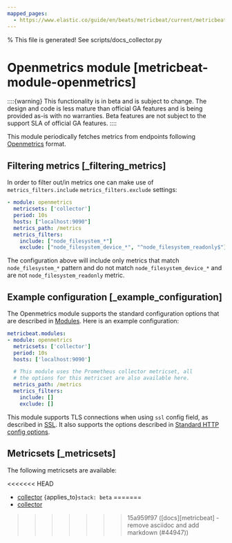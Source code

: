 ```yaml
---
mapped_pages:
  - https://www.elastic.co/guide/en/beats/metricbeat/current/metricbeat-module-openmetrics.html
---
```


% This file is generated! See scripts/docs_collector.py

# Openmetrics module [metricbeat-module-openmetrics]

::::{warning}
This functionality is in beta and is subject to change. The design and code is less mature than official GA features and is being provided as-is with no warranties. Beta features are not subject to the support SLA of official GA features.
::::


This module periodically fetches metrics from endpoints following [Openmetrics](https://openmetrics.io/) format.


## Filtering metrics [_filtering_metrics]

In order to filter out/in metrics one can make use of `metrics_filters.include` `metrics_filters.exclude` settings:

```yaml
- module: openmetrics
  metricsets: ['collector']
  period: 10s
  hosts: ["localhost:9090"]
  metrics_path: /metrics
  metrics_filters:
    include: ["node_filesystem_*"]
    exclude: ["node_filesystem_device_*", "^node_filesystem_readonly$"]
```

The configuration above will include only metrics that match `node_filesystem_*` pattern and do not match `node_filesystem_device_*` and are not `node_filesystem_readonly` metric.


## Example configuration [_example_configuration]

The Openmetrics module supports the standard configuration options that are described in [Modules](/reference/metricbeat/configuration-metricbeat.md). Here is an example configuration:

```yaml
metricbeat.modules:
- module: openmetrics
  metricsets: ['collector']
  period: 10s
  hosts: ['localhost:9090']

  # This module uses the Prometheus collector metricset, all
  # the options for this metricset are also available here.
  metrics_path: /metrics
  metrics_filters:
    include: []
    exclude: []
```

This module supports TLS connections when using `ssl` config field, as described in [SSL](/reference/metricbeat/configuration-ssl.md). It also supports the options described in [Standard HTTP config options](/reference/metricbeat/configuration-metricbeat.md#module-http-config-options).


## Metricsets [_metricsets]

The following metricsets are available:

<<<<<<< HEAD
* [collector](/reference/metricbeat/metricbeat-metricset-openmetrics-collector.md)  {applies_to}`stack: beta`
=======
* [collector](/reference/metricbeat/metricbeat-metricset-openmetrics-collector.md)
>>>>>>> 15a959f97 ([docs][metricbeat] - remove asciidoc and add markdown (#44947))
